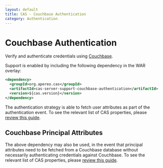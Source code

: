 ```yaml
---
layout: default
title: CAS - Couchbase Authentication
category: Authentication
---
```


# Couchbase Authentication

Verify and authenticate credentials using [Couchbase](http://www.couchbase.com/).

Support is enabled by including the following dependency in the WAR overlay:

```xml
<dependency>
  <groupId>org.apereo.cas</groupId>
  <artifactId>cas-server-support-couchbase-authentication</artifactId>
  <version>${cas.version}</version>
</dependency>
```

The authentication strategy is able to fetch user attributes as part of the authentication event. To see the relevant list of CAS properties, please [review this guide](../configuration/Configuration-Properties.html#couchbase-authentication).

## Couchbase Principal Attributes

The above dependency may also be used, in the event that principal attributes need to be fetched from a Couchbase database without necessarily authenticating credentials against Couchbase. To see the relevant list of CAS properties, please [review this guide](../configuration/Configuration-Properties.html#couchbase).
